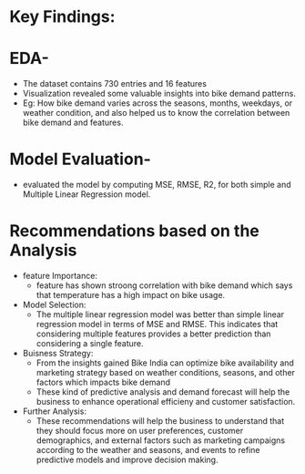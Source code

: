# Key Findings:

# EDA-
- The dataset contains 730 entries and 16 features
- Visualization revealed some valuable insights into bike demand patterns.
- Eg: How bike demand varies across the seasons, months, weekdays, or weather condition, and also helped us to know the correlation between bike demand and features.

# Model Evaluation-
- evaluated the model by computing MSE, RMSE, R2, for both simple and Multiple Linear Regression model.

# Recommendations based on the Analysis

- feature Importance:
    - feature has shown stroong correlation with bike demand which says that temperature has a high impact on bike usage.
- Model Selection:
    - The multiple linear regression model was better than simple linear regression model in terms of MSE and RMSE. This indicates that considering multiple features provides a better prediction than considering a single feature.
- Buisness Strategy:
    - From the insights gained Bike India can optimize bike availability and marketing strategy based on weather conditions, seasons, and other factors which impacts bike demand
    - These kind of predictive analysis and demand forecast will help the business to enhance operational efficieny and customer satisfaction.
- Further Analysis:
    - These recommendations will help the business to understand that they should focus more on user preferences, customer demographics, and external factors such as marketing campaigns according to the weather and seasons, and events to refine predictive models and improve decision making.
